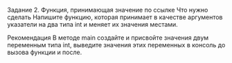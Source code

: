 Задание 2. Функция, принимающая значение по ссылке
Что нужно сделать
Напишите функцию, которая принимает в качестве аргументов указатели на два типа int и меняет их значения местами. 

Рекомендация
В методе main создайте и присвойте значения двум переменным типа int, выведите значения этих переменных в консоль до вызова функции и после.
